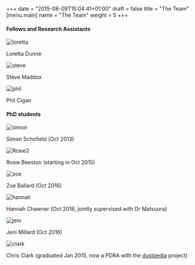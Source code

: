 +++
date = "2015-08-09T15:04:41+01:00"
draft = false
title = "The Team"
[menu.main]
name = "The Team"
weight = 5
+++

#### Fellows and Research Assistants

![loretta][10]

Loretta Dunne

![steve][9]

Steve Maddox

![phil][8]

Phil Cigan

#### PhD students

![simon][3]

Simon Schofield (Oct 2013)

![Rosie2][4]

Rosie Beeston (starting in Oct 2015)

![zoe][7]

Zoe Ballard (Oct 2016)

![hannah][6]

Hannah Chawner (Oct 2016, jointly supervised with Dr Matsuura)

![jeni][5]

Jeni Millard (Oct 2016)

![clark][1]

Chris Clark (graduated Jan 2015, now a PDRA with the [dustpedia][2] project)

[1]: /images/clark.jpg
[2]: http://dustpedia.com
[3]: /images/simon.jpg
[4]: /images/Rosie2.jpg
[5]: /images/jenimillard.jpg
[6]: /images/hannahchawner.jpg
[7]: /images/zoeballard.jpg
[8]: /images/phil.jpg
[9]: /images/maddox.jpg
[10]: /images/loretta.jpg
